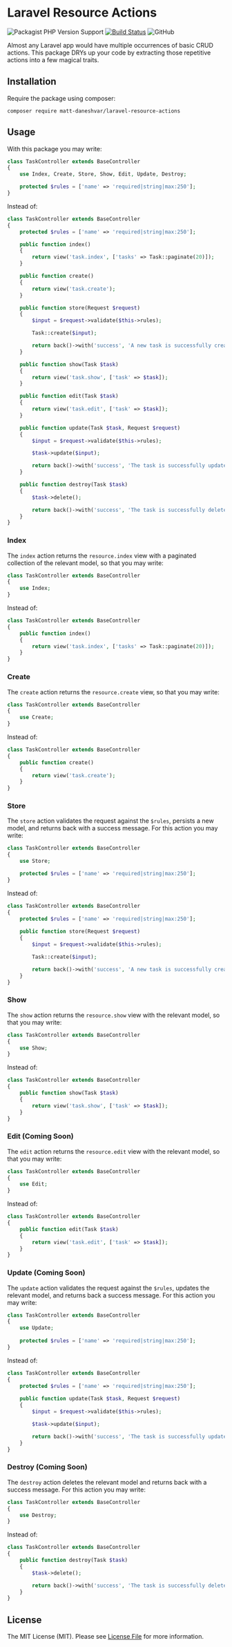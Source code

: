 # Laravel Resource Actions

![Packagist PHP Version Support](https://img.shields.io/packagist/php-v/matt-daneshvar/laravel-resource-actions)
[![Build Status](https://travis-ci.org/matt-daneshvar/laravel-resource-actions.svg?branch=master)](https://travis-ci.org/matt-daneshvar/laravel-resource-actions)
![GitHub](https://img.shields.io/github/license/matt-daneshvar/laravel-resource-actions.svg)


Almost any Laravel app would have multiple occurrences of basic CRUD actions.
This package DRYs up your code by extracting those repetitive actions into a few magical traits. 


## Installation

Require the package using composer:
```
composer require matt-daneshvar/laravel-resource-actions
```

## Usage

With this package you may write: 

```php
class TaskController extends BaseController
{
    use Index, Create, Store, Show, Edit, Update, Destroy;

    protected $rules = ['name' => 'required|string|max:250'];
}
```

Instead of: 

```php
class TaskController extends BaseController
{
    protected $rules = ['name' => 'required|string|max:250'];

    public function index()
    {
        return view('task.index', ['tasks' => Task::paginate(20)]);
    }

    public function create()
    {
        return view('task.create');
    }

    public function store(Request $request)
    {
        $input = $request->validate($this->rules);

        Task::create($input);

        return back()->with('success', 'A new task is successfully created.');
    }

    public function show(Task $task)
    {
        return view('task.show', ['task' => $task]);
    }

    public function edit(Task $task)
    {
        return view('task.edit', ['task' => $task]);
    }

    public function update(Task $task, Request $request)
    {
        $input = $request->validate($this->rules);

        $task->update($input);

        return back()->with('success', 'The task is successfully updated.');
    }

    public function destroy(Task $task)
    {
        $task->delete();

        return back()->with('success', 'The task is successfully deleted.');
    }
}
```

### Index

The `index` action returns the `resource.index` view with a paginated collection of the relevant model,
so that you may write:

```php
class TaskController extends BaseController
{
    use Index;
}
```

Instead of:

```php
class TaskController extends BaseController
{
    public function index()
    {
        return view('task.index', ['tasks' => Task::paginate(20)]);
    }
}
```

### Create

The `create` action returns the `resource.create` view, 
so that you may write:

```php
class TaskController extends BaseController
{
    use Create;
}
```

Instead of:

```php
class TaskController extends BaseController
{
    public function create()
    {
        return view('task.create');
    }
}
```

### Store

The `store` action validates the request against the `$rules`,
persists a new model, 
and returns back with a success message.
For this action you may write:

```php
class TaskController extends BaseController
{
    use Store;

    protected $rules = ['name' => 'required|string|max:250'];
}
```

Instead of:

```php
class TaskController extends BaseController
{
    protected $rules = ['name' => 'required|string|max:250'];
    
    public function store(Request $request)
    {
        $input = $request->validate($this->rules);

        Task::create($input);

        return back()->with('success', 'A new task is successfully created.');
    }
}
```

### Show

The `show` action returns the `resource.show` view with the relevant model, 
so that you may write:

```php
class TaskController extends BaseController
{
    use Show;
}
```

Instead of:

```php
class TaskController extends BaseController
{
    public function show(Task $task)
    {
        return view('task.show', ['task' => $task]);
    }
}
```

### Edit (Coming Soon)

The `edit` action returns the `resource.edit` view with the relevant model, 
so that you may write:

```php
class TaskController extends BaseController
{
    use Edit;
}
```

Instead of:

```php
class TaskController extends BaseController
{
    public function edit(Task $task)
    {
        return view('task.edit', ['task' => $task]);
    }
}
```

### Update (Coming Soon)

The `update` action validates the request against the `$rules`,
updates the relevant model, 
and returns back a success message.
For this action you may write:

```php
class TaskController extends BaseController
{
    use Update;
    
    protected $rules = ['name' => 'required|string|max:250'];
}
```

Instead of:

```php
class TaskController extends BaseController
{
    protected $rules = ['name' => 'required|string|max:250'];
    
    public function update(Task $task, Request $request)
    {
        $input = $request->validate($this->rules);

        $task->update($input);

        return back()->with('success', 'The task is successfully updated.');
    }
}
```

### Destroy (Coming Soon)

The `destroy` action deletes the relevant model and returns back with a success message.
For this action you may write:

```php
class TaskController extends BaseController
{
    use Destroy;
}
```

Instead of:

```php
class TaskController extends BaseController
{
    public function destroy(Task $task)
    {
        $task->delete();

        return back()->with('success', 'The task is successfully deleted.');
    }
}
```

## License

The MIT License (MIT). Please see [License File](LICENSE.md) for more information.